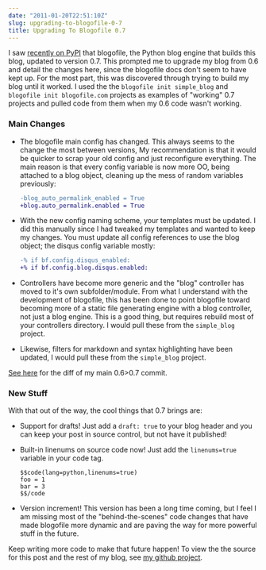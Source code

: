 ```yaml
---
date: "2011-01-20T22:51:10Z"
slug: upgrading-to-blogofile-0-7
title: Upgrading To Blogofile 0.7
---
```


I saw [recently on PyPI][1] that blogofile, the Python blog engine that
builds this blog, updated to version 0.7. This prompted me to upgrade my blog
from 0.6 and detail the changes here, since the blogofile docs don't seem to
have kept up. For the most part, this was discovered through trying to build my
blog until it worked. I used the the `blogofile init simple_blog` and
`blogofile init blogofile.com` projects as examples of "working" 0.7 projects
and pulled code from them when my 0.6 code wasn't working.

### Main Changes

- The blogofile main config has changed. This always seems to the change the
  most between versions, My recommendation is that it would be quicker to scrap
  your old config and just reconfigure everything. The main reason is that every
  config variable is now more OO, being attached to a blog object, cleaning up
  the mess of random variables previously:

  ```diff
  -blog_auto_permalink_enabled = True
  +blog.auto_permalink.enabled = True
  ```

- With the new config naming scheme, your templates must be updated. I did this
  manually since I had tweaked my templates and wanted to keep my changes. You
  must update all config references to use the blog object; the disqus config
  variable mostly:

  ```diff
  -% if bf.config.disqus_enabled:
  +% if bf.config.blog.disqus.enabled:
  ```

- Controllers have become more generic and the "blog" controller has moved to
  it's own subfolder/module. From what I understand with the development of
  blogofile, this has been done to point blogofile toward becoming more of
  a static file generating engine with a blog controller, not just a blog
  engine. This is a good thing, but requires rebuild most of your controllers
  directory. I would pull these from the `simple_blog` project.

- Likewise, filters for markdown and syntax highlighting have been updated,
  I would pull these from the `simple_blog` project.

[See here][2] for the diff of my main 0.6>0.7 commit.

### New Stuff

With that out of the way, the cool things that 0.7 brings are:

- Support for drafts! Just add a `draft: true` to your blog header and you can
  keep your post in source control, but not have it published!

- Built-in linenums on source code now! Just add the `linenums=true` variable in
  your code tag.

  ```
  $$code(lang=python,linenums=true)
  foo = 1
  bar = 3
  $$/code
  ```

- Version increment! This version has been a long time coming, but I feel I am
  missing most of the "behind-the-scenes" code changes that have made blogofile
  more dynamic and are paving the way for more powerful stuff in the future.

Keep writing more code to make that future happen! To view the the source for
this post and the rest of my blog, see [my github project][3].

[1]: http://pypi.python.org/pypi/Blogofile
[2]: https://github.com/askedrelic/asktherelic.com/commit/db490969f3a3913da20ecc7c189e975c28ed975d
[3]: https://github.com/askedrelic/asktherelic.com
